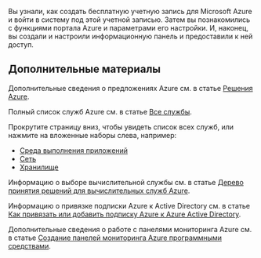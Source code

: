 Вы узнали, как создать бесплатную учетную запись для Microsoft Azure и войти в систему под этой учетной записью. Затем вы познакомились с функциями портала Azure и параметрами его настройки. И, наконец, вы создали и настроили информационную панель и предоставили к ней доступ.

## <a name="further-learning"></a>Дополнительные материалы

Дополнительные сведения о предложениях Azure см. в статье [Решения Azure](https://azure.microsoft.com/solutions/).

Полный список служб Azure см. в статье [Все службы](https://docs.microsoft.com/azure/#pivot=products&panel=all).

Прокрутите страницу вниз, чтобы увидеть список всех служб, или нажмите на вложенные наборы слева, например:

* [Среда выполнения приложений](https://docs.microsoft.com/azure/#pivot=products&panel=Compute)
* [Сеть](https://docs.microsoft.com/azure/#pivot=products&panel=network)
* [Хранилище](https://docs.microsoft.com/azure/#pivot=products&panel=storage)

Информацию о выборе вычислительной службы см. в статье [Дерево принятия решений для вычислительных служб Azure](https://docs.microsoft.com/azure/architecture/guide/technology-choices/compute-decision-tree).

Информацию о привязке подписки Azure к Active Directory см. в статье [Как привязать или добавить подписку Azure к Azure Active Directory](https://docs.microsoft.com/azure/active-directory/fundamentals/active-directory-how-subscriptions-associated-directory).

Дополнительные сведения о работе с панелями мониторинга Azure см. в статье [Создание панелей мониторинга Azure программными средствами](https://docs.microsoft.com/azure/azure-portal/azure-portal-dashboards-create-programmatically).